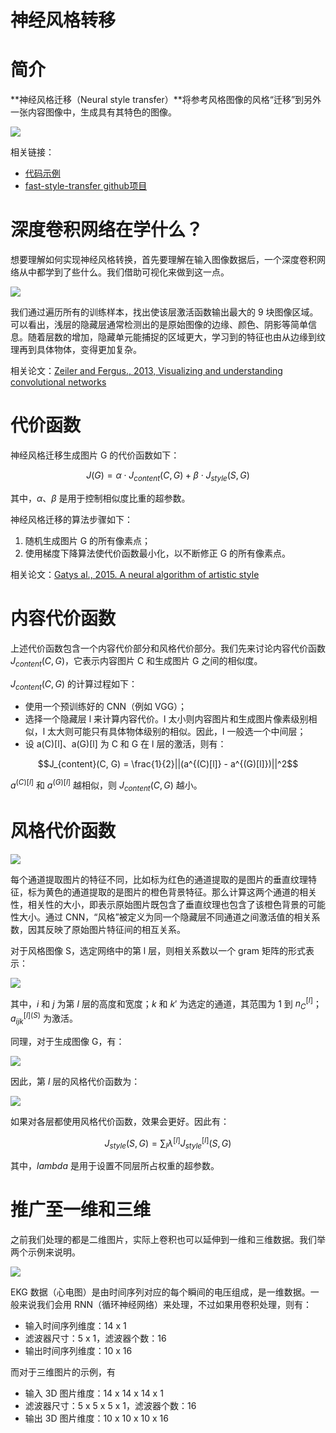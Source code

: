 神经风格转移
===


# 简介

**神经风格迁移（Neural style transfer）**将参考风格图像的风格“迁移”到另外一张内容图像中，生成具有其特色的图像。

![](http://hexo-blog-wasim.oss-cn-shenzhen.aliyuncs.com/神经风格转移/Neural-style-transfer.png)

相关链接：
- [代码示例](https://github.com/Wasim37/deeplearning-assignment/tree/master/4%20%E5%8D%B7%E7%A7%AF%E7%A5%9E%E7%BB%8F%E7%BD%91%E7%BB%9C/Week4%20%E7%89%B9%E6%AE%8A%E7%9A%84%E5%BA%94%E7%94%A8/Neural%20Style%20Transfer)
- [fast-style-transfer github项目](https://github.com/Wasim37/fast-style-transfer)


# 深度卷积网络在学什么？

想要理解如何实现神经风格转换，首先要理解在输入图像数据后，一个深度卷积网络从中都学到了些什么。我们借助可视化来做到这一点。

![](http://hexo-blog-wasim.oss-cn-shenzhen.aliyuncs.com/神经风格转移/Visualizing-deep-layers.png)

我们通过遍历所有的训练样本，找出使该层激活函数输出最大的 9 块图像区域。可以看出，浅层的隐藏层通常检测出的是原始图像的边缘、颜色、阴影等简单信息。随着层数的增加，隐藏单元能捕捉的区域更大，学习到的特征也由从边缘到纹理再到具体物体，变得更加复杂。

相关论文：[Zeiler and Fergus., 2013, Visualizing and understanding convolutional networks](https://arxiv.org/pdf/1311.2901.pdf)


# 代价函数

神经风格迁移生成图片 G 的代价函数如下：

$$J(G) = \alpha \cdot J_{content}(C, G) + \beta \cdot J_{style}(S, G)$$

其中，$α$、$β$ 是用于控制相似度比重的超参数。

神经风格迁移的算法步骤如下：

1. 随机生成图片 G 的所有像素点；
2. 使用梯度下降算法使代价函数最小化，以不断修正 G 的所有像素点。

相关论文：[Gatys al., 2015. A neural algorithm of artistic style](https://arxiv.org/pdf/1508.06576v2.pdf)


# 内容代价函数

上述代价函数包含一个内容代价部分和风格代价部分。我们先来讨论内容代价函数 $J_{content}(C, G)$，它表示内容图片 C 和生成图片 G 之间的相似度。

$J_{content}(C, G)$ 的计算过程如下：

- 使用一个预训练好的 CNN（例如 VGG）；
- 选择一个隐藏层 l 来计算内容代价。l 太小则内容图片和生成图片像素级别相似，l 太大则可能只有具体物体级别的相似。因此，l 一般选一个中间层；
- 设 a(C)[l]、a(G)[l] 为 C 和 G 在 l 层的激活，则有：

$$J_{content}(C, G) = \frac{1}{2}||(a^{(C)[l]} - a^{(G)[l]})||^2$$

$a^{(C)[l]}$ 和 $a^{(G)[l]}$ 越相似，则 $J_{content}(C, G)$ 越小。


# 风格代价函数

![](http://hexo-blog-wasim.oss-cn-shenzhen.aliyuncs.com/神经风格转移/Intuition-about-style-of-an-image.png)

每个通道提取图片的特征不同，比如标为红色的通道提取的是图片的垂直纹理特征，标为黄色的通道提取的是图片的橙色背景特征。那么计算这两个通道的相关性，相关性的大小，即表示原始图片既包含了垂直纹理也包含了该橙色背景的可能性大小。通过 CNN，“风格”被定义为同一个隐藏层不同通道之间激活值的相关系数，因其反映了原始图片特征间的相互关系。

对于风格图像 S，选定网络中的第 l 层，则相关系数以一个 gram 矩阵的形式表示：

![](http://hexo-blog-wasim.oss-cn-shenzhen.aliyuncs.com/神经风格转移/20180423210127_1.png)

其中，$i$ 和 $j$ 为第 $l$ 层的高度和宽度；$k$ 和 $k′$ 为选定的通道，其范围为 1 到 $n_C^{[l]}$；$a^{[l](S)}_{ijk}$ 为激活。

同理，对于生成图像 G，有：

![](http://hexo-blog-wasim.oss-cn-shenzhen.aliyuncs.com/神经风格转移/20180423210127_2.png)

因此，第 $l$ 层的风格代价函数为：

![](http://hexo-blog-wasim.oss-cn-shenzhen.aliyuncs.com/神经风格转移/20180423210127_3.png)

如果对各层都使用风格代价函数，效果会更好。因此有：

$$J_{style}(S, G) = \sum_l \lambda^{[l]} J^{[l]}_{style}(S, G)$$

其中，$lambda$ 是用于设置不同层所占权重的超参数。


# 推广至一维和三维

之前我们处理的都是二维图片，实际上卷积也可以延伸到一维和三维数据。我们举两个示例来说明。

![](http://hexo-blog-wasim.oss-cn-shenzhen.aliyuncs.com/神经风格转移/1D-3D-Convolution.png)

EKG 数据（心电图）是由时间序列对应的每个瞬间的电压组成，是一维数据。一般来说我们会用 RNN（循环神经网络）来处理，不过如果用卷积处理，则有：

- 输入时间序列维度：14 x 1
- 滤波器尺寸：5 x 1，滤波器个数：16
- 输出时间序列维度：10 x 16

而对于三维图片的示例，有

- 输入 3D 图片维度：14 x 14 x 14 x 1
- 滤波器尺寸：5 x 5 x 5 x 1，滤波器个数：16
- 输出 3D 图片维度：10 x 10 x 10 x 16